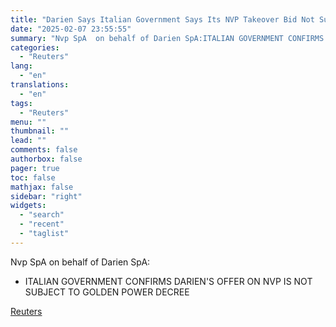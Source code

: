 ```yaml
---
title: "Darien Says Italian Government Says Its NVP Takeover Bid Not Subject To Golden Power Decree"
date: "2025-02-07 23:55:55"
summary: "Nvp SpA  on behalf of Darien SpA:ITALIAN GOVERNMENT CONFIRMS DARIEN'S OFFER ON NVP IS NOT SUBJECT TO GOLDEN POWER DECREE"
categories:
  - "Reuters"
lang:
  - "en"
translations:
  - "en"
tags:
  - "Reuters"
menu: ""
thumbnail: ""
lead: ""
comments: false
authorbox: false
pager: true
toc: false
mathjax: false
sidebar: "right"
widgets:
  - "search"
  - "recent"
  - "taglist"
---
```


Nvp SpA on behalf of Darien SpA:

* ITALIAN GOVERNMENT CONFIRMS DARIEN'S OFFER ON NVP IS NOT SUBJECT TO GOLDEN POWER DECREE

[Reuters](https://www.tradingview.com/news/reuters.com,2025:newsml_FWN3OY1AB:0-darien-says-italian-government-says-its-nvp-takeover-bid-not-subject-to-golden-power-decree/)

